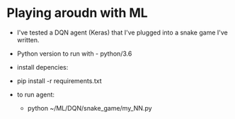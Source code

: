 # Playing aroudn with ML
 - I've tested a DQN agent (Keras) that I've plugged into a snake game I've
   written.
   
 - Python version to run with  - python/3.6 
 - install depencies:
  - pip install -r requirements.txt 
  - to run agent:
     - python   ~/ML/DQN/snake_game/my_NN.py
